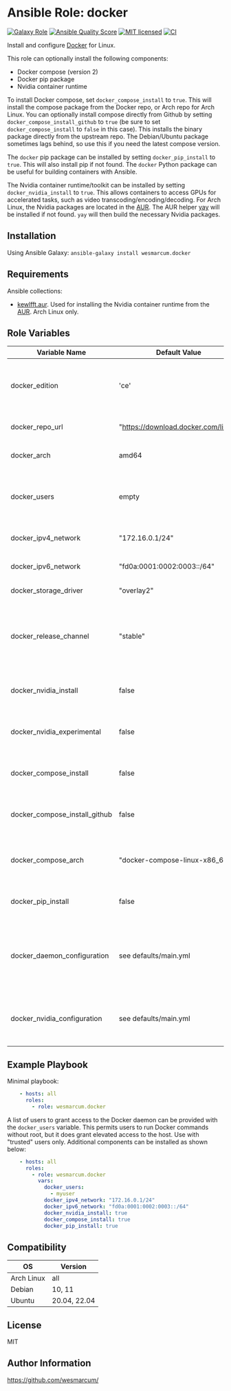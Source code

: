 Ansible Role: docker
====================
[![Galaxy Role][badge-galaxy]][link-galaxy]
[![Ansible Quality Score][badge-quality]][link-galaxy]
[![MIT licensed][badge-license]][link-license]
[![CI][badge-gh-actions]][link-gh-actions]

Install and configure [Docker](https://www.docker.com/) for Linux.

This role can optionally install the following components:

* Docker compose (version 2)
* Docker pip package
* Nvidia container runtime

To install Docker compose, set `docker_compose_install` to `true`.  This will install the compose package from the Docker repo, or Arch repo for Arch Linux.  You can optionally install compose directly from Github by setting `docker_compose_install_github` to `true` (be sure to set `docker_compose_install` to `false` in this case).  This installs the binary package directly from the upstream repo.  The Debian/Ubuntu package sometimes lags behind, so use this if you need the latest compose version.

The `docker` pip package can be installed by setting `docker_pip_install` to `true`.  This will also install pip if not found.  The `docker` Python package can be useful for building containers with Ansible.

The Nvidia container runtime/toolkit can be installed by setting `docker_nvidia_install` to `true`.  This allows containers to access GPUs for accelerated tasks, such as video transcoding/encoding/decoding.  For Arch Linux, the Nvidia packages are located in the [AUR](https://aur.archlinux.org/).  The AUR helper [yay](https://github.com/Jguer/yay/) will be installed if not found.  `yay` will then build the necessary Nvidia packages.

Installation
------------

Using Ansible Galaxy: `ansible-galaxy install wesmarcum.docker`

Requirements
------------

Ansible collections:
  - [kewlfft.aur](https://galaxy.ansible.com/kewlfft/aur).  Used for installing the Nvidia container runtime from the [AUR](https://aur.archlinux.org/).  Arch Linux only.

Role Variables
--------------

| Variable Name                 | Default Value                       | Description                                                                                     |
|-------------------------------|-------------------------------------|-------------------------------------------------------------------------------------------------|
| docker_edition                | 'ce'                                | Edition to install. Can be 'ce' or 'ee'.  Note that 'ee' requires a custom URL.                 |
| docker_repo_url               | "https://download.docker.com/linux" | Base repo for docker packages.                                                                  |
| docker_arch                   | amd64                               | Package architecture to use.                                                                    |
| docker_users                  | empty                               | List of users to add to the docker group. _Warning_: This grants elevated permissions.          |
| docker_ipv4_network           | "172.16.0.1/24"                     | IPv4 default bridge network.                                                                    |
| docker_ipv6_network           | "fd0a:0001:0002:0003::/64"          | IPv6 default bridge network.                                                                    |
| docker_storage_driver         | "overlay2"                          | Default storage driver.                                                                         |
| docker_release_channel        | "stable"                            | Release channel for Debian/Ubuntu.  Append 'nightly' or 'test' if you like to live dangerously. |
| docker_nvidia_install         | false                               | Install the Nvidia container runtime/toolkit.                                                   |
| docker_nvidia_experimental    | false                               | Enable experimental Nvidia packages for Debian/Ubuntu.                                          |
| docker_compose_install        | false                               | Install Docker Compose package from the repo.                                                   |
| docker_compose_install_github | false                               | Install the latest version of Docker Compose from Github.                                       |
| docker_compose_arch           | "docker-compose-linux-x86_64"       | Compose architecture to use when installing from Github.                                        |
| docker_pip_install            | false                               | Install pip and the 'docker' Python package.                                                    |
| docker_daemon_configuration   | see defaults/main.yml               | A dictionary of configuration items for the Docker daemon.  Override in playbook if needed.     |
| docker_nvidia_configuration   | see defaults/main.yml               | Nvidia container runtime configuration for the Docker daemon.                                   |

Example Playbook
----------------

Minimal playbook:
```yaml
    - hosts: all
      roles:
        - role: wesmarcum.docker
```

A list of users to grant access to the Docker daemon can be provided with the `docker_users` variable.  This permits users to run Docker commands without root, but it does grant elevated access to the host.  Use with "trusted" users only.  Additional components can be installed as shown below:
```yaml
    - hosts: all
      roles:
        - role: wesmarcum.docker
          vars:
            docker_users:
              - myuser
            docker_ipv4_network: "172.16.0.1/24"
            docker_ipv6_network: "fd0a:0001:0002:0003::/64"
            docker_nvidia_install: true
            docker_compose_install: true
            docker_pip_install: true
```

Compatibility
-------------

| OS         | Version      |
|------------|--------------|
| Arch Linux | all          |
| Debian     | 10, 11       |
| Ubuntu     | 20.04, 22.04 |

License
-------

MIT

Author Information
------------------

https://github.com/wesmarcum/

[badge-license]: https://img.shields.io/badge/license-MIT-green?
[link-license]: https://github.com/wesmarcum/ansible-role-docker/blob/main/LICENSE
[badge-gh-actions]: https://github.com/wesmarcum/ansible-role-docker/workflows/CI/badge.svg?event=push
[link-gh-actions]: https://github.com/wesmarcum/ansible-role-docker/actions?query=workflow%3ACI
[badge-galaxy]: https://img.shields.io/badge/role-docker-blue
[link-galaxy]: https://galaxy.ansible.com/wesmarcum/docker
[badge-quality]: https://img.shields.io/ansible/quality/60087
